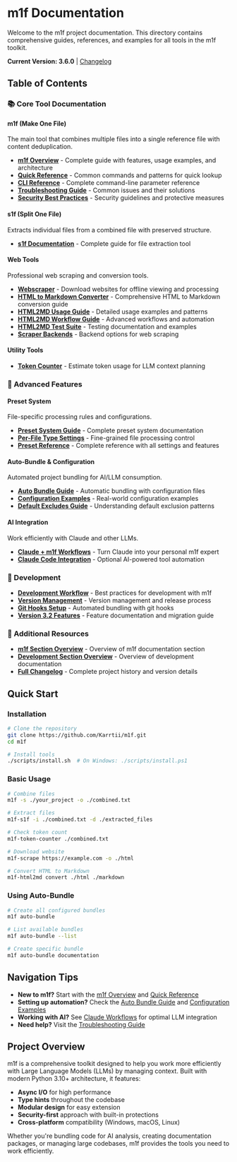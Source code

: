# m1f Documentation

Welcome to the m1f project documentation. This directory contains comprehensive
guides, references, and examples for all tools in the m1f toolkit.

**Current Version: 3.6.0** | [Changelog](99_CHANGELOG.md)

## Table of Contents

### 📚 Core Tool Documentation

#### m1f (Make One File)

The main tool that combines multiple files into a single reference file with
content deduplication.

- [**m1f Overview**](01_m1f/00_m1f.md) - Complete guide with features, usage
  examples, and architecture
- [**Quick Reference**](01_m1f/01_quick_reference.md) - Common commands and
  patterns for quick lookup
- [**CLI Reference**](01_m1f/02_cli_reference.md) - Complete command-line
  parameter reference
- [**Troubleshooting Guide**](01_m1f/03_troubleshooting.md) - Common issues and
  their solutions
- [**Security Best Practices**](01_m1f/40_security_best_practices.md) - Security
  guidelines and protective measures

#### s1f (Split One File)

Extracts individual files from a combined file with preserved structure.

- [**s1f Documentation**](02_s1f/20_s1f.md) - Complete guide for file extraction
  tool

#### Web Tools

Professional web scraping and conversion tools.

- [**Webscraper**](04_scrape/40_webscraper.md) - Download websites for offline
  viewing and processing
- [**HTML to Markdown Converter**](03_html2md/30_html2md.md) - Comprehensive
  HTML to Markdown conversion guide
- [**HTML2MD Usage Guide**](03_html2md/31_html2md_guide.md) - Detailed usage
  examples and patterns
- [**HTML2MD Workflow Guide**](03_html2md/32_html2md_workflow_guide.md) -
  Advanced workflows and automation
- [**HTML2MD Test Suite**](03_html2md/33_html2md_test_suite.md) - Testing
  documentation and examples
- [**Scraper Backends**](04_scrape/41_html2md_scraper_backends.md) - Backend
  options for web scraping

#### Utility Tools

- [**Token Counter**](99_misc/98_token_counter.md) - Estimate token usage for
  LLM context planning

### 🎯 Advanced Features

#### Preset System

File-specific processing rules and configurations.

- [**Preset System Guide**](01_m1f/10_m1f_presets.md) - Complete preset system
  documentation
- [**Per-File Type Settings**](01_m1f/11_preset_per_file_settings.md) -
  Fine-grained file processing control
- [**Preset Reference**](01_m1f/12_preset_reference.md) - Complete reference
  with all settings and features

#### Auto-Bundle & Configuration

Automated project bundling for AI/LLM consumption.

- [**Auto Bundle Guide**](01_m1f/20_auto_bundle_guide.md) - Automatic bundling
  with configuration files
- [**Configuration Examples**](01_m1f/25_m1f_config_examples.md) - Real-world
  configuration examples
- [**Default Excludes Guide**](01_m1f/26_default_excludes_guide.md) -
  Understanding default exclusion patterns

#### AI Integration

Work efficiently with Claude and other LLMs.

- [**Claude + m1f Workflows**](01_m1f/30_claude_workflows.md) - Turn Claude into
  your personal m1f expert
- [**Claude Code Integration**](01_m1f/31_claude_code_integration.md) - Optional
  AI-powered tool automation

### 🔧 Development

- [**Development Workflow**](01_m1f/21_development_workflow.md) - Best practices
  for development with m1f
- [**Version Management**](05_development/55_version_management.md) - Version
  management and release process
- [**Git Hooks Setup**](05_development/56_git_hooks_setup.md) - Automated
  bundling with git hooks
- [**Version 3.2 Features**](01_m1f/41_version_3_2_features.md) - Feature
  documentation and migration guide

### 📖 Additional Resources

- [**m1f Section Overview**](01_m1f/README.md) - Overview of m1f documentation
  section
- [**Development Section Overview**](05_development/README.md) - Overview of
  development documentation
- [**Full Changelog**](99_CHANGELOG.md) - Complete project history and version
  details

## Quick Start

### Installation

```bash
# Clone the repository
git clone https://github.com/Karrtii/m1f.git
cd m1f

# Install tools
./scripts/install.sh  # On Windows: ./scripts/install.ps1
```

### Basic Usage

```bash
# Combine files
m1f -s ./your_project -o ./combined.txt

# Extract files
m1f-s1f -i ./combined.txt -d ./extracted_files

# Check token count
m1f-token-counter ./combined.txt

# Download website
m1f-scrape https://example.com -o ./html

# Convert HTML to Markdown
m1f-html2md convert ./html ./markdown
```

### Using Auto-Bundle

```bash
# Create all configured bundles
m1f auto-bundle

# List available bundles
m1f auto-bundle --list

# Create specific bundle
m1f auto-bundle documentation
```

## Navigation Tips

- **New to m1f?** Start with the [m1f Overview](01_m1f/00_m1f.md) and
  [Quick Reference](01_m1f/01_quick_reference.md)
- **Setting up automation?** Check the
  [Auto Bundle Guide](01_m1f/20_auto_bundle_guide.md) and
  [Configuration Examples](01_m1f/25_m1f_config_examples.md)
- **Working with AI?** See [Claude Workflows](01_m1f/30_claude_workflows.md) for
  optimal LLM integration
- **Need help?** Visit the [Troubleshooting Guide](01_m1f/03_troubleshooting.md)

## Project Overview

m1f is a comprehensive toolkit designed to help you work more efficiently with
Large Language Models (LLMs) by managing context. Built with modern Python 3.10+
architecture, it features:

- **Async I/O** for high performance
- **Type hints** throughout the codebase
- **Modular design** for easy extension
- **Security-first** approach with built-in protections
- **Cross-platform** compatibility (Windows, macOS, Linux)

Whether you're bundling code for AI analysis, creating documentation packages,
or managing large codebases, m1f provides the tools you need to work
efficiently.
